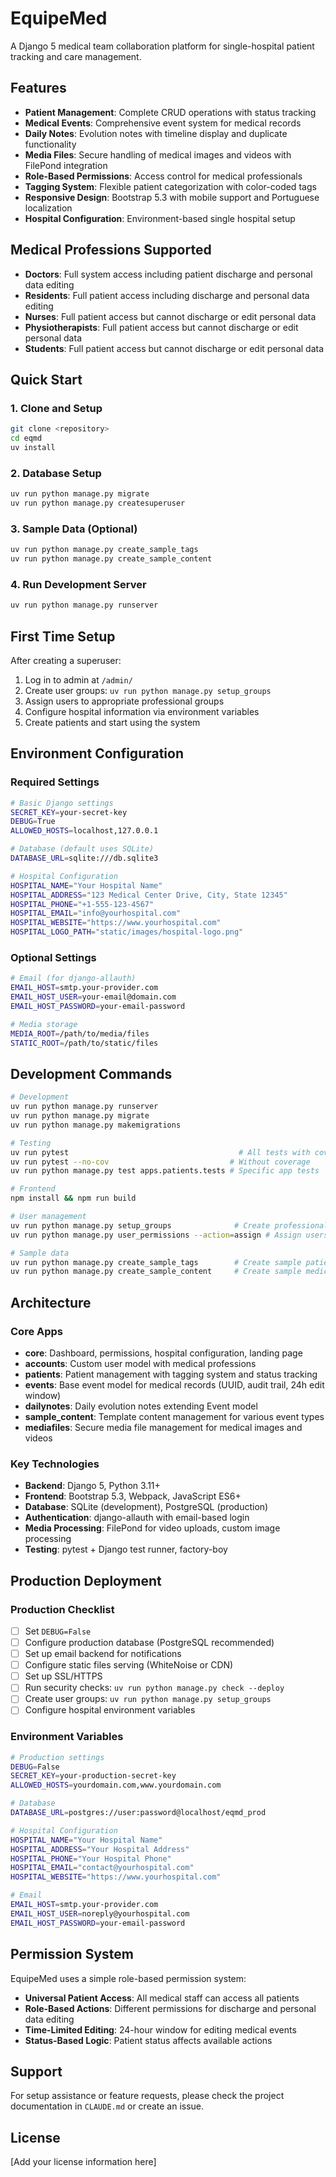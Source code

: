 # EquipeMed

A Django 5 medical team collaboration platform for single-hospital patient tracking and care management.

## Features

- **Patient Management**: Complete CRUD operations with status tracking
- **Medical Events**: Comprehensive event system for medical records
- **Daily Notes**: Evolution notes with timeline display and duplicate functionality
- **Media Files**: Secure handling of medical images and videos with FilePond integration
- **Role-Based Permissions**: Access control for medical professionals
- **Tagging System**: Flexible patient categorization with color-coded tags
- **Responsive Design**: Bootstrap 5.3 with mobile support and Portuguese localization
- **Hospital Configuration**: Environment-based single hospital setup

## Medical Professions Supported

- **Doctors**: Full system access including patient discharge and personal data editing
- **Residents**: Full patient access including discharge and personal data editing
- **Nurses**: Full patient access but cannot discharge or edit personal data
- **Physiotherapists**: Full patient access but cannot discharge or edit personal data  
- **Students**: Full patient access but cannot discharge or edit personal data

## Quick Start

### 1. Clone and Setup

```bash
git clone <repository>
cd eqmd
uv install
```

### 2. Database Setup

```bash
uv run python manage.py migrate
uv run python manage.py createsuperuser
```

### 3. Sample Data (Optional)

```bash
uv run python manage.py create_sample_tags
uv run python manage.py create_sample_content
```

### 4. Run Development Server

```bash
uv run python manage.py runserver
```

## First Time Setup

After creating a superuser:

1. Log in to admin at `/admin/`
2. Create user groups: `uv run python manage.py setup_groups`
3. Assign users to appropriate professional groups
4. Configure hospital information via environment variables
5. Create patients and start using the system

## Environment Configuration

### Required Settings

```bash
# Basic Django settings
SECRET_KEY=your-secret-key
DEBUG=True
ALLOWED_HOSTS=localhost,127.0.0.1

# Database (default uses SQLite)
DATABASE_URL=sqlite:///db.sqlite3

# Hospital Configuration
HOSPITAL_NAME="Your Hospital Name"
HOSPITAL_ADDRESS="123 Medical Center Drive, City, State 12345"
HOSPITAL_PHONE="+1-555-123-4567"
HOSPITAL_EMAIL="info@yourhospital.com"
HOSPITAL_WEBSITE="https://www.yourhospital.com"
HOSPITAL_LOGO_PATH="static/images/hospital-logo.png"
```

### Optional Settings

```bash
# Email (for django-allauth)
EMAIL_HOST=smtp.your-provider.com
EMAIL_HOST_USER=your-email@domain.com
EMAIL_HOST_PASSWORD=your-email-password

# Media storage
MEDIA_ROOT=/path/to/media/files
STATIC_ROOT=/path/to/static/files
```

## Development Commands

```bash
# Development
uv run python manage.py runserver
uv run python manage.py migrate
uv run python manage.py makemigrations

# Testing
uv run pytest                                      # All tests with coverage
uv run pytest --no-cov                           # Without coverage
uv run python manage.py test apps.patients.tests # Specific app tests

# Frontend
npm install && npm run build

# User management
uv run python manage.py setup_groups              # Create professional groups
uv run python manage.py user_permissions --action=assign # Assign users to groups

# Sample data
uv run python manage.py create_sample_tags        # Create sample patient tags
uv run python manage.py create_sample_content     # Create sample medical templates
```

## Architecture

### Core Apps

- **core**: Dashboard, permissions, hospital configuration, landing page
- **accounts**: Custom user model with medical professions
- **patients**: Patient management with tagging system and status tracking
- **events**: Base event model for medical records (UUID, audit trail, 24h edit window)
- **dailynotes**: Daily evolution notes extending Event model
- **sample_content**: Template content management for various event types
- **mediafiles**: Secure media file management for medical images and videos

### Key Technologies

- **Backend**: Django 5, Python 3.11+
- **Frontend**: Bootstrap 5.3, Webpack, JavaScript ES6+
- **Database**: SQLite (development), PostgreSQL (production)
- **Authentication**: django-allauth with email-based login
- **Media Processing**: FilePond for video uploads, custom image processing
- **Testing**: pytest + Django test runner, factory-boy

## Production Deployment

### Production Checklist

- [ ] Set `DEBUG=False`
- [ ] Configure production database (PostgreSQL recommended)
- [ ] Set up email backend for notifications
- [ ] Configure static files serving (WhiteNoise or CDN)
- [ ] Set up SSL/HTTPS
- [ ] Run security checks: `uv run python manage.py check --deploy`
- [ ] Create user groups: `uv run python manage.py setup_groups`
- [ ] Configure hospital environment variables

### Environment Variables

```bash
# Production settings
DEBUG=False
SECRET_KEY=your-production-secret-key
ALLOWED_HOSTS=yourdomain.com,www.yourdomain.com

# Database
DATABASE_URL=postgres://user:password@localhost/eqmd_prod

# Hospital Configuration
HOSPITAL_NAME="Your Hospital Name"
HOSPITAL_ADDRESS="Your Hospital Address"
HOSPITAL_PHONE="Your Hospital Phone"
HOSPITAL_EMAIL="contact@yourhospital.com"
HOSPITAL_WEBSITE="https://www.yourhospital.com"

# Email
EMAIL_HOST=smtp.your-provider.com
EMAIL_HOST_USER=noreply@yourhospital.com
EMAIL_HOST_PASSWORD=your-email-password
```

## Permission System

EquipeMed uses a simple role-based permission system:

- **Universal Patient Access**: All medical staff can access all patients
- **Role-Based Actions**: Different permissions for discharge and personal data editing
- **Time-Limited Editing**: 24-hour window for editing medical events
- **Status-Based Logic**: Patient status affects available actions

## Support

For setup assistance or feature requests, please check the project documentation in `CLAUDE.md` or create an issue.

## License

[Add your license information here]